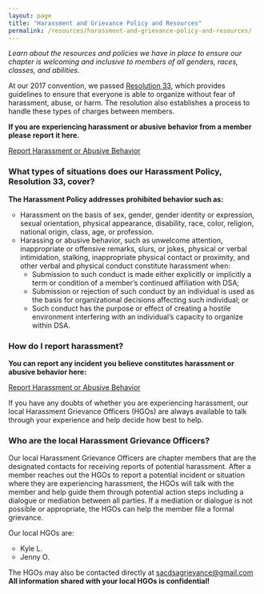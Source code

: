 ```yaml
---
layout: page
title: "Harassment and Grievance Policy and Resources"
permalink: /resources/harassment-and-grievance-policy-and-resources/
---
```

<style>ul {list-style: circle} </style>
*Learn about the resources and policies we have in place to ensure our chapter is welcoming and inclusive to members of all genders, races, classes, and abilities.*

At our 2017 convention, we passed [Resolution 33](https://www.dsausa.org/about-us/harassment-policy-resolution-33/), which provides guidelines to ensure that everyone is able to organize without fear of harassment, abuse, or harm. The resolution also establishes a process to handle these types of charges between members.

**If you are experiencing harassment or abusive behavior from a member please report it here.**

<a class="btn btn-secondary" href="https://docs.google.com/forms/d/e/1FAIpQLSfr_c0i1uxdzBEILDFxg0PRH_xjeLAnUYDa32pwb79vnQ9IKA/viewform">Report Harassment or Abusive Behavior</a>

### What types of situations does our Harassment Policy, Resolution 33, cover?

**The Harassment Policy addresses prohibited behavior such as:**

- Harassment on the basis of sex, gender, gender identity or expression, sexual orientation, physical appearance, disability, race, color, religion, national origin, class, age, or profession.
- Harassing or abusive behavior, such as unwelcome attention, inappropriate or offensive remarks, slurs, or jokes, physical or verbal intimidation, stalking, inappropriate physical contact or proximity, and other verbal and physical conduct constitute harassment when:
   - Submission to such conduct is made either explicitly or implicitly a term or condition of a member’s continued affiliation with DSA;
   - Submission or rejection of such conduct by an individual is used as the basis for organizational decisions affecting such individual; or
   - Such conduct has the purpose or effect of creating a hostile environment interfering with an individual’s capacity to organize within DSA.

### How do I report harassment?
**You can report any incident you believe constitutes harassment or abusive behavior here:**

<a class="btn btn-secondary" href="https://docs.google.com/forms/d/e/1FAIpQLSfr_c0i1uxdzBEILDFxg0PRH_xjeLAnUYDa32pwb79vnQ9IKA/viewform">Report Harassment or Abusive Behavior</a>

If you have any doubts of whether you are experiencing harassment, our local Harassment Grievance Officers (HGOs) are always available to talk through your experience and help decide how best to help.

### Who are the local Harassment Grievance Officers?

Our local Harassment Grievance Officers are chapter members that are the designated contacts for receiving reports of potential harassment. After a member reaches out the HGOs to report a potential incident or situation where they are experiencing harassment, the HGOs will talk with the member and help guide them through potential action steps including a dialogue or mediation between all parties. If a mediation or dialogue is not possible or appropriate, the HGOs can help the member file a formal grievance.

Our local HGOs are:

- Kyle L.
- Jenny O.

The HGOs may also be contacted directly at
<sacdsagrievance@gmail.com>
**All information shared with your local HGOs is confidential!**

